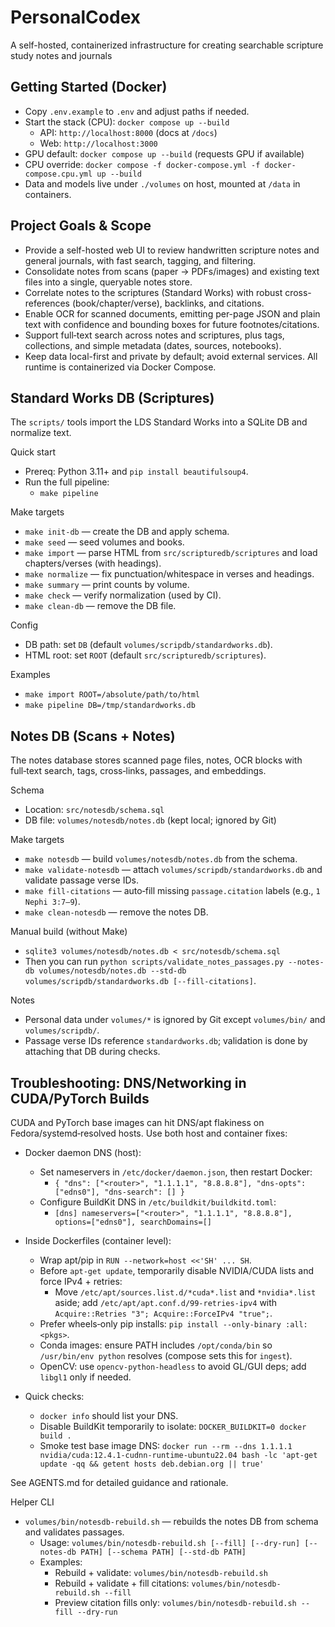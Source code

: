 # PersonalCodex
A self-hosted, containerized infrastructure for creating searchable scripture study notes and journals

## Getting Started (Docker)
- Copy `.env.example` to `.env` and adjust paths if needed.
- Start the stack (CPU): `docker compose up --build`
  - API: `http://localhost:8000` (docs at `/docs`)
  - Web: `http://localhost:3000`
- GPU default: `docker compose up --build` (requests GPU if available)
- CPU override: `docker compose -f docker-compose.yml -f docker-compose.cpu.yml up --build`
- Data and models live under `./volumes` on host, mounted at `/data` in containers.

## Project Goals & Scope
- Provide a self-hosted web UI to review handwritten scripture notes and general journals, with fast search, tagging, and filtering.
- Consolidate notes from scans (paper → PDFs/images) and existing text files into a single, queryable notes store.
- Correlate notes to the scriptures (Standard Works) with robust cross-references (book/chapter/verse), backlinks, and citations.
- Enable OCR for scanned documents, emitting per-page JSON and plain text with confidence and bounding boxes for future footnotes/citations.
- Support full‑text search across notes and scriptures, plus tags, collections, and simple metadata (dates, sources, notebooks).
- Keep data local-first and private by default; avoid external services. All runtime is containerized via Docker Compose.

## Standard Works DB (Scriptures)

The `scripts/` tools import the LDS Standard Works into a SQLite DB and normalize text.

Quick start
- Prereq: Python 3.11+ and `pip install beautifulsoup4`.
- Run the full pipeline:
  - `make pipeline`

Make targets
- `make init-db` — create the DB and apply schema.
- `make seed` — seed volumes and books.
- `make import` — parse HTML from `src/scripturedb/scriptures` and load chapters/verses (with headings).
- `make normalize` — fix punctuation/whitespace in verses and headings.
- `make summary` — print counts by volume.
- `make check` — verify normalization (used by CI).
- `make clean-db` — remove the DB file.

Config
- DB path: set `DB` (default `volumes/scripdb/standardworks.db`).
- HTML root: set `ROOT` (default `src/scripturedb/scriptures`).

Examples
- `make import ROOT=/absolute/path/to/html`
- `make pipeline DB=/tmp/standardworks.db`

## Notes DB (Scans + Notes)

The notes database stores scanned page files, notes, OCR blocks with full‑text search, tags, cross‑links, passages, and embeddings.

Schema
- Location: `src/notesdb/schema.sql`
- DB file: `volumes/notesdb/notes.db` (kept local; ignored by Git)

Make targets
- `make notesdb` — build `volumes/notesdb/notes.db` from the schema.
- `make validate-notesdb` — attach `volumes/scripdb/standardworks.db` and validate passage verse IDs.
- `make fill-citations` — auto‑fill missing `passage.citation` labels (e.g., `1 Nephi 3:7–9`).
- `make clean-notesdb` — remove the notes DB.

Manual build (without Make)
- `sqlite3 volumes/notesdb/notes.db < src/notesdb/schema.sql`
- Then you can run `python scripts/validate_notes_passages.py --notes-db volumes/notesdb/notes.db --std-db volumes/scripdb/standardworks.db [--fill-citations]`.

Notes
- Personal data under `volumes/*` is ignored by Git except `volumes/bin/` and `volumes/scripdb/`.
- Passage verse IDs reference `standardworks.db`; validation is done by attaching that DB during checks.

## Troubleshooting: DNS/Networking in CUDA/PyTorch Builds

CUDA and PyTorch base images can hit DNS/apt flakiness on Fedora/systemd‑resolved hosts. Use both host and container fixes:

- Docker daemon DNS (host):
  - Set nameservers in `/etc/docker/daemon.json`, then restart Docker:
    - `{ "dns": ["<router>", "1.1.1.1", "8.8.8.8"], "dns-opts": ["edns0"], "dns-search": [] }`
  - Configure BuildKit DNS in `/etc/buildkit/buildkitd.toml`:
    - `[dns] nameservers=["<router>", "1.1.1.1", "8.8.8.8"], options=["edns0"], searchDomains=[]`

- Inside Dockerfiles (container level):
  - Wrap apt/pip in `RUN --network=host <<'SH' ... SH`.
  - Before `apt-get update`, temporarily disable NVIDIA/CUDA lists and force IPv4 + retries:
    - Move `/etc/apt/sources.list.d/*cuda*.list` and `*nvidia*.list` aside; add `/etc/apt/apt.conf.d/99-retries-ipv4` with `Acquire::Retries "3"; Acquire::ForceIPv4 "true";`.
  - Prefer wheels‑only pip installs: `pip install --only-binary :all: <pkgs>`.
  - Conda images: ensure PATH includes `/opt/conda/bin` so `/usr/bin/env python` resolves (compose sets this for `ingest`).
  - OpenCV: use `opencv-python-headless` to avoid GL/GUI deps; add `libgl1` only if needed.

- Quick checks:
  - `docker info` should list your DNS.
  - Disable BuildKit temporarily to isolate: `DOCKER_BUILDKIT=0 docker build .`
  - Smoke test base image DNS: `docker run --rm --dns 1.1.1.1 nvidia/cuda:12.4.1-cudnn-runtime-ubuntu22.04 bash -lc 'apt-get update -qq && getent hosts deb.debian.org || true'`

See AGENTS.md for detailed guidance and rationale.

Helper CLI
- `volumes/bin/notesdb-rebuild.sh` — rebuilds the notes DB from schema and validates passages.
  - Usage: `volumes/bin/notesdb-rebuild.sh [--fill] [--dry-run] [--notes-db PATH] [--schema PATH] [--std-db PATH]`
  - Examples:
    - Rebuild + validate: `volumes/bin/notesdb-rebuild.sh`
    - Rebuild + validate + fill citations: `volumes/bin/notesdb-rebuild.sh --fill`
    - Preview citation fills only: `volumes/bin/notesdb-rebuild.sh --fill --dry-run`
